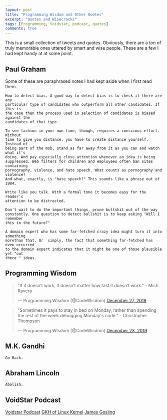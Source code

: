 ```yaml
---
layout: post
title: "Programming Wisdom and Other Quotes"
excerpt: "Quotes and Wisecracks"
tags: [Programming, Voidstar, podcast, quotes]
comments: true
---
```

This is a small collection of tweets and quotes. Obviously, there are a ton of
truly memorable ones uttered by smart and wise people. These are a few I had
kept handy at at some point.

## Paul Graham
Some of these are paraphrased notes I had kept aside when I first read them.
```
How to detect bias. A good way to detect bias is to check if there are any
particular type of candidates who outperform all other candidates. If this is
the case then the process used in selection of candidates is biased against the
candidates of that type.
```

```
To see fashion in your own time, though, requires a conscious effort. Without
time to give you distance, you have to create distance yourself. Instead of
being part of the mob, stand as far away from it as you can and watch what it's
doing. And pay especially close attention whenever an idea is being
suppressed. Web filters for children and employees often ban sites containing
pornography, violence, and hate speech. What counts as pornography and violence?
And what, exactly, is "hate speech?" This sounds like a phrase out of 1984.
```

```
Write like you talk. With a formal tone it becomes easy for the reader's
attention to be distracted.
```

```
Don't wait to do the important things, prune bullshit out of the way
constantly. One question to detect bullshit is to keep asking "Will I remember
this in the future?"
```

```
A domain expert who has some far-fetched crazy idea might turn it into something
morethan that. Or  simply, the fact that something far-fetched has even occurred
to the domain expert indicates that it might be one of those plausible yet "out
there " ideas.
```

## Programming Wisdom
<blockquote class="twitter-tweet"><p lang="en" dir="ltr">&quot;If it doesn’t work, it doesn’t matter how fast it doesn’t work.&quot; - Mich Ravera</p>&mdash; Programming Wisdom (@CodeWisdom) <a href="https://twitter.com/CodeWisdom/status/1210555188731416577?ref_src=twsrc%5Etfw">December 27, 2019</a></blockquote> <script async src="https://platform.twitter.com/widgets.js" charset="utf-8"></script> 

<blockquote class="twitter-tweet"><p lang="en" dir="ltr">&quot;Sometimes it pays to stay in bed on Monday, rather than spending the rest of the week debugging Monday&#39;s code.&quot; - Christopher Thompson</p>&mdash; Programming Wisdom (@CodeWisdom) <a href="https://twitter.com/CodeWisdom/status/1209105628762951681?ref_src=twsrc%5Etfw">December 23, 2019</a></blockquote> <script async src="https://platform.twitter.com/widgets.js" charset="utf-8"></script> 

## M.K. Gandhi
```
Go Back.
```

## Abraham Lincoln
```
Abolish.
```

## VoidStar Podcast
[Voidstar Podcast](http://www.voidstarpodcast.com)
[GKH of Linux Kernel](https://play.google.com/music/m/Dbbvaxvlwycey3vtdto74c7kyom?t=VSP-001_Change_The_World_While_Having_Fun_-_with_GKH_of_Linux_Kernel-VoidStar_Podcast)
[James Gosling](https://play.google.com/music/m/Dki5hgpe6nh46wq5kbei6ytrdpa?t=VSP-003_How_to_Start_Small_and_Win_Big_-_with_James_Gosling_the_Father_of_Java_-_Part_I-VoidStar_Pod)
